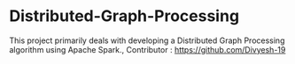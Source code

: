 # Distributed-Graph-Processing

This project primarily deals with developing a Distributed Graph Processing algorithm using Apache Spark.,
 Contributor : https://github.com/Divyesh-19  
